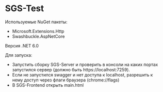 # SGS-Test
Используемые NuGet пакеты:
- Microsoft.Extensions.Http
- Swashbuckle.AspNetCore

Версия .NET 6.0

Для запуска:
- Запустить сборку SGS-Server и проверить в консоли на каких портах запустился сервер (должно быть https://localhost:7259).
- Если не запустился swagger и нет доступа к localhost, разрешить к нему доступ через флаги браузера (chrome://flags)
- В SGS-Frontend открыть main.html
